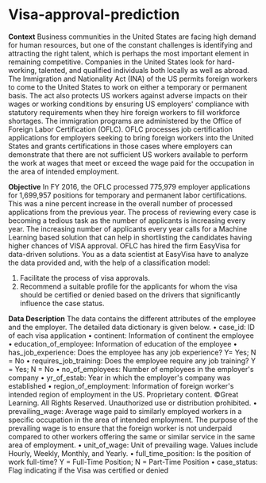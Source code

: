# Visa-approval-prediction
**Context**
Business communities in the United States are facing high demand for human resources, but 
one of the constant challenges is identifying and attracting the right talent, which is perhaps 
the most important element in remaining competitive. Companies in the United States look 
for hard-working, talented, and qualified individuals both locally as well as abroad.
The Immigration and Nationality Act (INA) of the US permits foreign workers to come to the 
United States to work on either a temporary or permanent basis. The act also protects US 
workers against adverse impacts on their wages or working conditions by ensuring US 
employers' compliance with statutory requirements when they hire foreign workers to fill 
workforce shortages. The immigration programs are administered by the Office of Foreign 
Labor Certification (OFLC).
OFLC processes job certification applications for employers seeking to bring foreign workers 
into the United States and grants certifications in those cases where employers can 
demonstrate that there are not sufficient US workers available to perform the work at wages 
that meet or exceed the wage paid for the occupation in the area of intended employment.

**Objective**
In FY 2016, the OFLC processed 775,979 employer applications for 1,699,957 positions for 
temporary and permanent labor certifications. This was a nine percent increase in the overall 
number of processed applications from the previous year. The process of reviewing every 
case is becoming a tedious task as the number of applicants is increasing every year.
The increasing number of applicants every year calls for a Machine Learning based solution 
that can help in shortlisting the candidates having higher chances of VISA approval. OFLC has 
hired the firm EasyVisa for data-driven solutions. You as a data scientist at EasyVisa have to 
analyze the data provided and, with the help of a classification model:
1. Facilitate the process of visa approvals.
2. Recommend a suitable profile for the applicants for whom the visa should be 
certified or denied based on the drivers that significantly influence the case status.

**Data Description**
The data contains the different attributes of the employee and the employer. The detailed 
data dictionary is given below.
• case_id: ID of each visa application
• continent: Information of continent the employee
• education_of_employee: Information of education of the employee
• has_job_experience: Does the employee has any job experience? Y= Yes; N = No
• requires_job_training: Does the employee require any job training? Y = Yes; N = 
No
• no_of_employees: Number of employees in the employer's company
• yr_of_estab: Year in which the employer's company was established
• region_of_employment: Information of foreign worker's intended region of 
employment in the US.
Proprietary content. ©Great Learning. All Rights Reserved. Unauthorized use or distribution prohibited.
• prevailing_wage: Average wage paid to similarly employed workers in a specific 
occupation in the area of intended employment. The purpose of the prevailing 
wage is to ensure that the foreign worker is not underpaid compared to other 
workers offering the same or similar service in the same area of employment.
• unit_of_wage: Unit of prevailing wage. Values include Hourly, Weekly, Monthly, 
and Yearly.
• full_time_position: Is the position of work full-time? Y = Full-Time Position; N = 
Part-Time Position
• case_status: Flag indicating if the Visa was certified or denied
